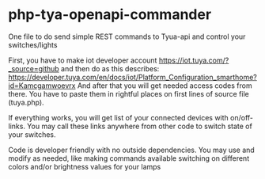 # php-tya-openapi-commander
One file to do send simple REST commands to Tyua-api and control your switches/lights

First, you have to make iot developer account https://iot.tuya.com/?_source=github and then do as this describes: https://developer.tuya.com/en/docs/iot/Platform_Configuration_smarthome?id=Kamcgamwoevrx
And after that you will get needed access codes from there. You have to paste them in rightful places on first lines of source file (tuya.php).

If everything works, you will get list of your connected devices with on/off-links. You may call these links anywhere from other code to switch state of your switches.

Code is developer friendly with no outside dependencies. You may use and modify as needed, like making commands available switching on different colors and/or brightness values for your lamps
